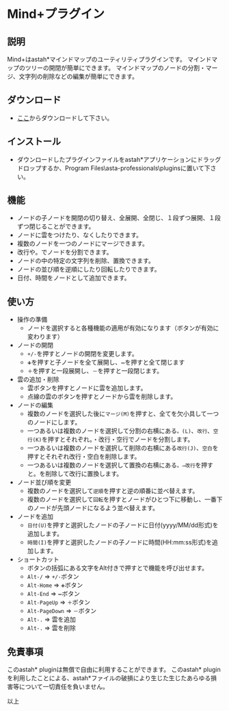 # Mind+プラグイン

## 説明
Mind+はastah*マインドマップのユーティリティプラグインです。
マインドマップのツリーの開閉が簡単にできます。
マインドマップのノードの分割・マージ、文字列の削除などの編集が簡単にできます。

## ダウンロード
- [ここ](https://github.com/snytng/mindplus/releases/download/V0.1.1/mindplus-0.1.1jar)からダウンロードして下さい。

## インストール
- ダウンロードしたプラグインファイルをastah*アプリケーションにドラッグドロップするか、Program Files\asta-professionals\pluginsに置いて下さい。

## 機能
- ノードの子ノードを開閉の切り替え、全展開、全閉じ、１段ずつ展開、１段ずつ閉じることができます。
- ノードに雲をつけたり、なくしたりできます。
- 複数のノードを一つのノードにマージできます。
- 改行や。でノードを分割できます。
- ノードの中の特定の文字列を削除、置換できます。
- ノードの並び順を逆順にしたり回転したりできます。
- 日付、時間をノードとして追加できます。

## 使い方
- 操作の準備
    - ノードを選択すると各種機能の適用が有効になります（ボタンが有効に変わります）
- ノードの開閉
    - `+/-`を押すとノードの開閉を変更します。
    - `➕`を押すと子ノードを全て展開し、`➖`を押すと全て閉じます
    - `＋`を押すと一段展開し、`－`を押すと一段閉じます。
- 雲の追加・削除
    - 雲ボタンを押すとノードに雲を追加します。
    - 点線の雲のボタンを押すとノードから雲を削除します。
- ノードの編集
    - 複数のノードを選択した後に`マージ(M)`を押すと、全てを欠小具して一つのノードにします。
    - 一つあるいは複数のノードを選択して分割の右横にある`。(L)`、`改行`、`空行(K)`を押すとそれぞれ。・改行・空行でノードを分割します。
    - 一つあるいは複数のノードを選択して削除の右横にある`改行(J)`、`空白`を押すとそれぞれ改行・空白を削除します。
    - 一つあるいは複数のノードを選択して置換の右横にある`。⇒改行`を押すと。を削除して改行に置換します。
- ノード並び順を変更
    - 複数のノードを選択して`逆順`を押すと逆の順番に並べ替えます。
    - 複数のノードを選択して`回転`を押すとノードがひとつ下に移動し、一番下のノードが先頭ノードになるよう並べ替えます。
- ノードを追加
    - `日付(U)`を押すと選択したノードの子ノードに日付(yyyy/MM/dd形式)を追加します。
    - `時間(I)`を押すと選択したノードの子ノードに時間(HH:mm:ss形式)を追加します。
- ショートカット
    - ボタンの括弧にある文字をAlt付きで押すとで機能を呼び出せます。
    - `Alt-/` ⇒ `+/-`ボタン
    - `Alt-Home` ⇒ `➕`ボタン
    - `Alt-End` ⇒ `➖`ボタン
    - `Alt-PageUp` ⇒ `＋`ボタン
    - `Alt-PageDown` ⇒ `－`ボタン
    - `Alt-.` ⇒ 雲を追加
    - `Alt-.` ⇒ 雲を削除

## 免責事項
このastah* pluginは無償で自由に利用することができます。
このastah* pluginを利用したことによる、astah*ファイルの破損により生じた生じたあらゆる損害等について一切責任を負いません。

以上
